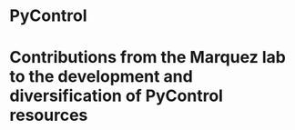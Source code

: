 # PyControl
# Contributions from the Marquez lab to the development and diversification of PyControl resources
